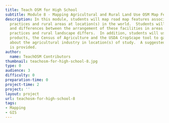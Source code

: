 ```yaml
---
title: Teach OSM for High School
subtitle: Module 8 - Mapping Agricultural and Rural Land Use OSM Map Features
description: In this module, students will map road map features associated with agricultural
  practices and rural areas at location(s) in the world.  Students will explore similarities
  and differences between the arrangement of these facilities in areas where agricultural
  practices and rural landscape differs.  In addition, students will use two USDA
  products, the Census of Agriculture and the USDA CropScape tool to gain a sense
  about the agricultural industry in location(s) of study.  A suggested implementation
  is provided.
author:
  name: TeachOSM Contributors
thumbnail: teachosm-for-high-school-8.jpg
type: 0
audience: 3
difficulty: 0
preparation-time: 0
project-time: 2
project: ''
layout: project
url: teachosm-for-high-school-8
tags:
- Mapping
- GIS
---
```



